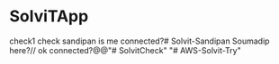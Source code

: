 # SolviTApp
check1
check sandipan
 is me connected?# Solvit-Sandipan
Soumadip here?//
ok connected?@@"# SolvitCheck" 
"# AWS-Solvit-Try" 
